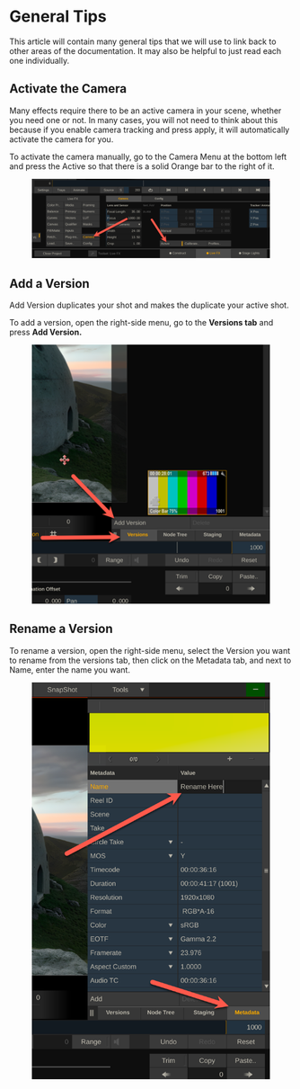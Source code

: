 # General Tips

This article will contain many general tips that we will use to link back to other areas of the documentation. It may also be helpful to just read each one individually.&#x20;

## Activate the Camera

Many effects require there to be an active camera in your scene, whether you need one or not. In many cases, you will not need to think about this because if you enable camera tracking and press apply, it will automatically activate the camera for you.&#x20;

To activate the camera manually, go to the Camera Menu at the bottom left and press the Active so that there is a solid Orange bar to the right of it.

<figure><img src="../../.gitbook/assets/image (241).png" alt=""><figcaption></figcaption></figure>

## Add a Version

Add Version duplicates your shot and makes the duplicate your active shot.&#x20;

To add a version, open the right-side menu, go to the **Versions tab** and press **Add Version.**

<figure><img src="../../.gitbook/assets/image (242).png" alt=""><figcaption></figcaption></figure>

## Rename a Version

To rename a version, open the right-side menu, select the Version you want to rename from the versions tab, then click on the Metadata tab, and next to Name, enter the name you want.

<figure><img src="../../.gitbook/assets/image (243).png" alt=""><figcaption></figcaption></figure>
